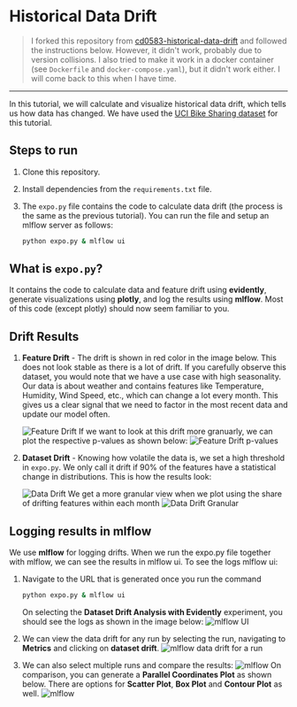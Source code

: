 # Historical Data Drift

> I forked this repository from [cd0583-historical-data-drift](https://github.com/udacity/cd0583-historical-data-drift) and followed the instructions below. However, it didn't work, probably due to version collisions.
> I also tried to make it work in a docker container (see `Dockerfile` and `docker-compose.yaml`), but it didn't work either.
> I will come back to this when I have time.

---

In this tutorial, we will calculate and visualize historical data drift, which tells us how data has changed. We have used the [UCI Bike Sharing dataset](https://archive.ics.uci.edu/ml/datasets/bike+sharing+dataset) for this tutorial.

## Steps to run

1. Clone this repository.
2. Install dependencies from the `requirements.txt` file.
3. The `expo.py` file contains the code to calculate data drift (the process is the same as the previous tutorial). You can run the file and setup an mlflow server as follows:

    ```bash
    python expo.py & mlflow ui
    ```

## What is `expo.py`?

It contains the code to calculate data and feature drift using **evidently**, generate visualizations using **plotly**, and log the results using **mlflow**. Most of this code (except plotly) should now seem familiar to you.

## Drift Results

1. **Feature Drift** - The drift is shown in red color in the image below. This does not look stable as there is a lot of drift. If you carefully observe this dataset, you would note that we have a use case with high seasonality. Our data is about weather and contains features like Temperature, Humidity, Wind Speed, etc., which can change a lot every month. This gives us a clear signal that we need to factor in the most recent data and update our model often.

    ![Feature Drift](./images/feature_drift.png)
    If we want to look at this drift more granuarly, we can plot the respective p-values as shown below:
    ![Feature Drift p-values](./images/feature_drift_p-values.png)

2. **Dataset Drift** - Knowing how volatile the data is, we set a high threshold in `expo.py`. We only call it drift if 90% of the features have a statistical change in distributions. This is how the results look:

    ![Data Drift](./images/data_drift.png)
    We get a more granular view when we plot using the share of drifting features within each month
    ![Data Drift Granular](./images/data_drift_granular.png)

## Logging results in mlflow

We use **mlflow** for logging drifts. When we run the expo.py file together with mlflow, we can see the results in mlflow ui. To see the logs mlflow ui:

1. Navigate to the URL that is generated once you run the command 

    ```bash
    python expo.py & mlflow ui
    ```

    On selecting the **Dataset Drift Analysis with Evidently** experiment, you should see the logs as shown in the image below:
    ![mlflow UI](./images/mlflow_exp.png)

2. We can view the data drift for any run by selecting the run, navigating to **Metrics** and clicking on **dataset drift**.
    ![mlflow data drift for a run](./images/mlflow_drift_run.png)
3. We can also select multiple runs and compare the results:
    ![mlflow](./images/mlflow_compare_runs.png)
    On comparison, you can generate a **Parallel Coordinates Plot** as shown below. There are options for **Scatter Plot**, **Box Plot** and **Contour Plot** as well.
    ![mlflow](./images/mlflow_parallel_coordinates_plot.png)